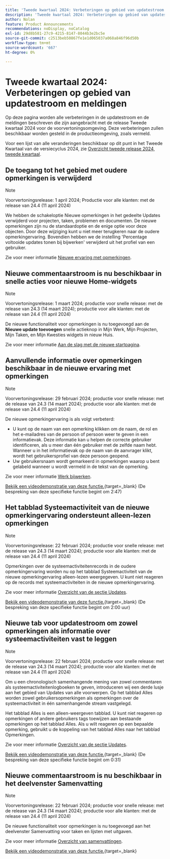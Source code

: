 ```yaml
---
title: 'Tweede kwartaal 2024: Verbeteringen op gebied van updatestroom en meldingen'
description: 'Tweede kwartaal 2024: Verbeteringen op gebied van updatestroom en meldingen'
author: Nolan
feature: Product Announcements
recommendations: noDisplay, noCatalog
exl-id: 29d8b581-27c9-4215-8147-8044b3e2bc5e
source-git-commit: c2513beb50867fe1e1d065037a068a846f96d50b
workflow-type: tm+mt
source-wordcount: '667'
ht-degree: 0%

---
```


# Tweede kwartaal 2024: Verbeteringen op gebied van updatestroom en meldingen

Op deze pagina worden alle verbeteringen in de updatestroom en de meldingen beschreven die zijn aangebracht met de release Tweede kwartaal 2024 voor de voorvertoningsomgeving. Deze verbeteringen zullen beschikbaar worden gesteld in de productieomgeving, zoals vermeld.

Voor een lijst van alle veranderingen beschikbaar op dit punt in het Tweede Kwartaal van de versiecyclus 2024, zie [Overzicht tweede release 2024, tweede kwartaal](/help/quicksilver/product-announcements/product-releases/24-q2-release-activity/24-q2-release-overview.md).

## De toegang tot het gebied met oudere opmerkingen is verwijderd

>[!NOTE]
>
>Voorvertoningsrelease: 1 april 2024; Productie voor alle klanten: met de release van 24.4 (11 april 2024)

We hebben de schakeloptie Nieuwe opmerkingen in het gedeelte Updates verwijderd voor projecten, taken, problemen en documenten. De nieuwe opmerkingen zijn nu de standaardoptie en de enige optie voor deze objecten. Door deze wijziging kunt u niet meer terugkeren naar de oudere opmerkingervaring. Bovendien hebben we de instelling &#39;Percentage voltooide updates tonen bij bijwerken&#39; verwijderd uit het profiel van een gebruiker.

Zie voor meer informatie [Nieuwe ervaring met opmerkingen](/help/quicksilver/product-announcements/betas/new-commenting-experience-beta/unified-commenting-experience.md).

## Nieuwe commentaarstroom is nu beschikbaar in snelle acties voor nieuwe Home-widgets

>[!NOTE]
>
>Voorvertoningsrelease: 1 maart 2024; productie voor snelle release: met de release van 24.3 (14 maart 2024); productie voor alle klanten: met de release van 24.4 (11 april 2024)

De nieuwe functionaliteit voor opmerkingen is nu toegevoegd aan de **Nieuwe update toevoegen** snelle actieknop in Mijn Werk, Mijn Projecten, Mijn Taken, en Mijn Kwesties widgets in nieuw Huis.

Zie voor meer informatie [Aan de slag met de nieuwe startpagina](/help/quicksilver/workfront-basics/using-home/new-home/get-started-with-new-home.md).

## Aanvullende informatie over opmerkingen beschikbaar in de nieuwe ervaring met opmerkingen

>[!NOTE]
>
>Voorvertoningsrelease: 29 februari 2024; productie voor snelle release: met de release van 24.3 (14 maart 2024); productie voor alle klanten: met de release van 24.4 (11 april 2024)

De nieuwe opmerkingervaring is als volgt verbeterd:

* U kunt op de naam van een opmerking klikken om de naam, de rol en het e-mailadres van de persoon of persoon weer te geven in een informatievak. Deze informatie kan u helpen de correcte gebruiker identificeren, als u meer dan één gebruiker met de zelfde naam hebt. Wanneer u in het informatievak op de naam van de aanvrager klikt, wordt het gebruikersprofiel van deze persoon geopend.
* Uw gebruikersnaam wordt gemarkeerd in opmerkingen waarop u bent gelabeld wanneer u wordt vermeld in de tekst van de opmerking.

Zie voor meer informatie [Werk bijwerken](/help/quicksilver/workfront-basics/updating-work-items-and-viewing-updates/update-work.md).

[Bekijk een videodemonstratie van deze functie.](https://video.tv.adobe.com/v/3427992/){target=_blank} (De bespreking van deze specifieke functie begint om 2:47)

## Het tabblad Systeemactiviteit van de nieuwe opmerkingervaring ondersteunt alleen-lezen opmerkingen

>[!NOTE]
>
>Voorvertoningsrelease: 22 februari 2024; productie voor snelle release: met de release van 24.3 (14 maart 2024); productie voor alle klanten: met de release van 24.4 (11 april 2024)

Opmerkingen over de systeemactiviteitenrecords in de oudere opmerkingervaring worden nu op het tabblad Systeemactiviteit van de nieuwe opmerkingervaring alleen-lezen weergegeven. U kunt niet reageren op de records met systeemactiviteiten in de nieuwe opmerkingervaring.

Zie voor meer informatie [Overzicht van de sectie Updates](/help/quicksilver/workfront-basics/updating-work-items-and-viewing-updates/updates-tab-overview.md).

[Bekijk een videodemonstratie van deze functie.](https://video.tv.adobe.com/v/3427992/){target=_blank} (De bespreking van deze specifieke functie begint om 2:00 uur)

## Nieuwe tab voor updatestroom om zowel opmerkingen als informatie over systeemactiviteiten vast te leggen

>[!NOTE]
>
>Voorvertoningsrelease: 22 februari 2024; productie voor snelle release: met de release van 24.3 (14 maart 2024); productie voor alle klanten: met de release van 24.4 (11 april 2024)

Om u een chronologisch samenhangende mening van zowel commentaren als systeemactiviteitenlogboeken te geven, introduceren wij een derde lusje aan het gebied van Updates van alle voorwerpen. Op het tabblad Alles worden zowel gebruikersopmerkingen als opmerkingen over de systeemactiviteit in één samenhangende stream vastgelegd.

Het tabblad Alles is een alleen-weergeven tabblad. U kunt niet reageren op opmerkingen of andere gebruikers tags toewijzen aan bestaande opmerkingen op het tabblad Alles. Als u wilt reageren op een bepaalde opmerking, gebruikt u de koppeling van het tabblad Alles naar het tabblad Opmerkingen.

Zie voor meer informatie [Overzicht van de sectie Updates](/help/quicksilver/workfront-basics/updating-work-items-and-viewing-updates/updates-tab-overview.md).

[Bekijk een videodemonstratie van deze functie.](https://video.tv.adobe.com/v/3427992/){target=_blank} (De bespreking van deze specifieke functie begint om 0:31)

## Nieuwe commentaarstroom is nu beschikbaar in het deelvenster Samenvatting

>[!NOTE]
>
>Voorvertoningsrelease: 22 februari 2024; productie voor snelle release: met de release van 24.3 (14 maart 2024); productie voor alle klanten: met de release van 24.4 (11 april 2024)

De nieuwe functionaliteit voor opmerkingen is nu toegevoegd aan het deelvenster Samenvatting voor taken en lijsten met uitgaven.

Zie voor meer informatie [Overzicht van samenvattingen](/help/quicksilver/workfront-basics/the-new-workfront-experience/summary-overview.md).

[Bekijk een videodemonstratie van deze functie.](https://video.tv.adobe.com/v/3427991/){target=_blank}
